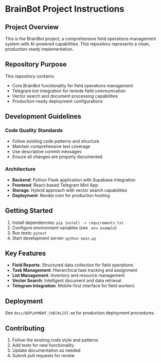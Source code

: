 # BrainBot Project Instructions

## Project Overview

This is the BrainBot project, a comprehensive field operations management system with AI-powered capabilities. This repository represents a clean, production-ready implementation.

## Repository Purpose

This repository contains:
- Core BrainBot functionality for field operations management
- Telegram bot integration for remote field communication
- Vector search and document processing capabilities
- Production-ready deployment configurations

## Development Guidelines

### Code Quality Standards
- Follow existing code patterns and structure
- Maintain comprehensive test coverage
- Use descriptive commit messages
- Ensure all changes are properly documented

### Architecture
- **Backend**: Python Flask application with Supabase integration
- **Frontend**: React-based Telegram Mini App
- **Storage**: Hybrid approach with vector search capabilities
- **Deployment**: Render.com for production hosting

## Getting Started

1. Install dependencies: `pip install -r requirements.txt`
2. Configure environment variables (see `.env.example`)
3. Run tests: `pytest`
4. Start development server: `python main.py`

## Key Features

- **Field Reports**: Structured data collection for field operations
- **Task Management**: Hierarchical task tracking and assignment
- **List Management**: Inventory and resource management
- **Vector Search**: Intelligent document and data retrieval
- **Telegram Integration**: Mobile-first interface for field workers

## Deployment

See `docs/DEPLOYMENT_CHECKLIST.md` for production deployment procedures.

## Contributing

1. Follow the existing code style and patterns
2. Add tests for new functionality
3. Update documentation as needed
4. Submit pull requests for review